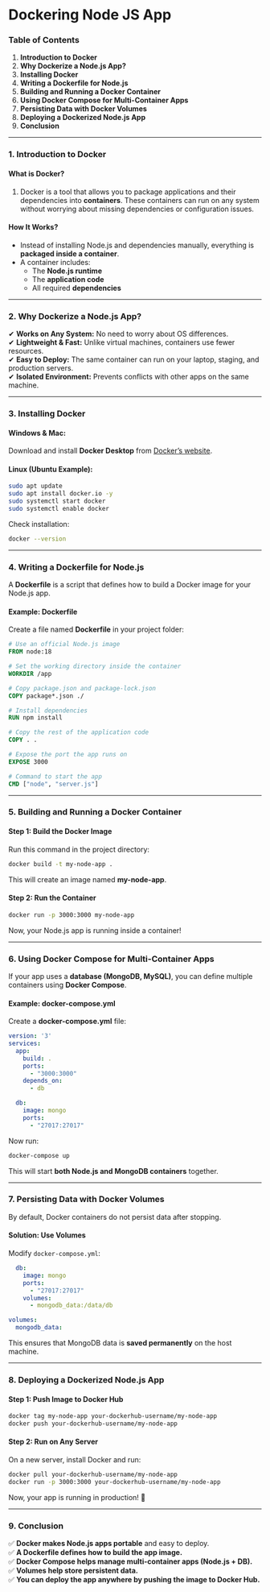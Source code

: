# Dockering Node JS App

### **Table of Contents**

1. **Introduction to Docker**
2. **Why Dockerize a Node.js App?**
3. **Installing Docker**
4. **Writing a Dockerfile for Node.js**
5. **Building and Running a Docker Container**
6. **Using Docker Compose for Multi-Container Apps**
7. **Persisting Data with Docker Volumes**
8. **Deploying a Dockerized Node.js App**
9. **Conclusion**

***

### **1. Introduction to Docker**

#### **What is Docker?**

1. Docker is a tool that allows you to package applications and their dependencies into **containers**. These containers can run on any system without worrying about missing dependencies or configuration issues.

#### **How It Works?**

* Instead of installing Node.js and dependencies manually, everything is **packaged inside a container**.
* A container includes:
  * The **Node.js runtime**
  * The **application code**
  * All required **dependencies**

***

### **2. Why Dockerize a Node.js App?**

✔ **Works on Any System:** No need to worry about OS differences.\
✔ **Lightweight & Fast:** Unlike virtual machines, containers use fewer resources.\
✔ **Easy to Deploy:** The same container can run on your laptop, staging, and production servers.\
✔ **Isolated Environment:** Prevents conflicts with other apps on the same machine.

***

### **3. Installing Docker**

#### **Windows & Mac:**

Download and install **Docker Desktop** from [Docker’s website](https://www.docker.com/get-started).

#### **Linux (Ubuntu Example):**

```bash
sudo apt update
sudo apt install docker.io -y
sudo systemctl start docker
sudo systemctl enable docker
```

Check installation:

```bash
docker --version
```

***

### **4. Writing a Dockerfile for Node.js**

A **Dockerfile** is a script that defines how to build a Docker image for your Node.js app.

#### **Example: Dockerfile**

Create a file named **Dockerfile** in your project folder:

```dockerfile
# Use an official Node.js image
FROM node:18

# Set the working directory inside the container
WORKDIR /app

# Copy package.json and package-lock.json
COPY package*.json ./

# Install dependencies
RUN npm install

# Copy the rest of the application code
COPY . .

# Expose the port the app runs on
EXPOSE 3000

# Command to start the app
CMD ["node", "server.js"]
```

***

### **5. Building and Running a Docker Container**

#### **Step 1: Build the Docker Image**

Run this command in the project directory:

```bash
docker build -t my-node-app .
```

This will create an image named **my-node-app**.

#### **Step 2: Run the Container**

```bash
docker run -p 3000:3000 my-node-app
```

Now, your Node.js app is running inside a container!&#x20;

***

### **6. Using Docker Compose for Multi-Container Apps**

If your app uses a **database (MongoDB, MySQL)**, you can define multiple containers using **Docker Compose**.

#### **Example: docker-compose.yml**

Create a **docker-compose.yml** file:

```yaml
version: '3'
services:
  app:
    build: .
    ports:
      - "3000:3000"
    depends_on:
      - db

  db:
    image: mongo
    ports:
      - "27017:27017"
```

Now run:

```bash
docker-compose up
```

This will start **both Node.js and MongoDB containers** together.

***

### **7. Persisting Data with Docker Volumes**

By default, Docker containers do not persist data after stopping.

#### **Solution: Use Volumes**

Modify `docker-compose.yml`:

```yaml
  db:
    image: mongo
    ports:
      - "27017:27017"
    volumes:
      - mongodb_data:/data/db

volumes:
  mongodb_data:
```

This ensures that MongoDB data is **saved permanently** on the host machine.

***

### **8. Deploying a Dockerized Node.js App**

#### **Step 1: Push Image to Docker Hub**

```bash
docker tag my-node-app your-dockerhub-username/my-node-app
docker push your-dockerhub-username/my-node-app
```

#### **Step 2: Run on Any Server**

On a new server, install Docker and run:

```bash
docker pull your-dockerhub-username/my-node-app
docker run -p 3000:3000 your-dockerhub-username/my-node-app
```

Now, your app is running in production! 🚀

***

### **9. Conclusion**

✅ **Docker makes Node.js apps portable** and easy to deploy.\
✅ **A Dockerfile defines how to build the app image.**\
✅ **Docker Compose helps manage multi-container apps (Node.js + DB).**\
✅ **Volumes help store persistent data.**\
✅ **You can deploy the app anywhere by pushing the image to Docker Hub.**
